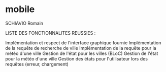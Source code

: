# mobile
SCHIAVIO Romain

LISTE DES FONCTIONNALITES REUSSIES :

Implémentation et respect de l'interface graphique fournie
Implémentation de la requête de recherche de ville
Implémentation de la requête pour la météo d'une ville
Gestion de l'état pour les villes (BLoC)
Gestion de l'état pour la météo d'une ville
Gestion des états pour l'utilisateur lors des requêtes 
(erreur, chargement)


